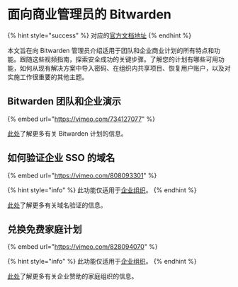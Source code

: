 # 面向商业管理员的 Bitwarden

{% hint style="success" %}
对应的[官方文档地址](https://bitwarden.com/help/bitwarden-for-business-admins/)
{% endhint %}

本文旨在向 Bitwarden 管理员介绍适用于团队和企业商业计划的所有特点和功能。跟随这些视频指南，探索安全成功的关键步骤。了解您的计划有哪些可用功能，如何从现有解决方案中导入密码、在组织内共享项目、恢复用户账户，以及对实施工作很重要的其他主题。

## Bitwarden 团队和企业演示 <a href="#bitwarden-teams-and-enterprise-demo" id="bitwarden-teams-and-enterprise-demo"></a>

{% embed url="https://vimeo.com/734127077" %}

[此处](../plans-and-pricing/password-manager/about-bitwarden-plans.md)了解更多有关 Bitwarden 计划的信息。

## 如何验证企业 SSO 的域名 <a href="#how-to-verify-your-domain-for-enterprise-sso" id="how-to-verify-your-domain-for-enterprise-sso"></a>

{% embed url="https://vimeo.com/808093301" %}

{% hint style="info" %}
此功能仅适用于[企业组织](../plans-and-pricing/password-manager/about-bitwarden-plans.md)。
{% endhint %}

[此处](../admin-console/login-with-sso/domain-verification.md)了解更多有关域名验证的信息。

## 兑换免费家庭计划 <a href="#redeeming-your-free-families-plan" id="redeeming-your-free-families-plan"></a>

{% embed url="https://vimeo.com/828094070" %}

{% hint style="info" %}
此功能仅适用于[企业组织](../plans-and-pricing/password-manager/about-bitwarden-plans.md)。
{% endhint %}

[此处](../plans-and-pricing/password-manager/redeem-families-sponsorship.md)了解更多有关企业赞助的家庭组织的信息。

